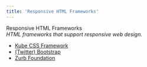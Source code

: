 ```yaml
---
title: 'Responsive HTML Frameworks'
---
```


Responsive HTML Frameworks  
_HTML frameworks that support responsive web design._

*   [Kube CSS Framework](http://imperavi.com/kube/)  
*   [(Twitter) Bootstrap](http://getbootstrap.com/)  
*   [Zurb Foundation](http://foundation.zurb.com/)  
